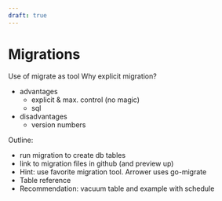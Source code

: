 ```yaml
---
draft: true
---
```


# Migrations

Use of migrate as tool
Why explicit migration?
* advantages
  * explicit & max. control (no magic)
  * sql
* disadvantages
  * version numbers

Outline:
* run migration to create db tables
* link to migration files in github (and preview up)
* Hint: use favorite migration tool. Arrower uses go-migrate
* Table reference
* Recommendation: vacuum table and example with schedule